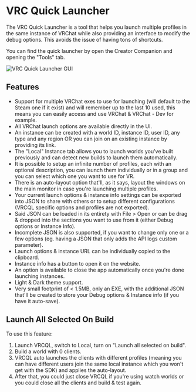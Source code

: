 # VRC Quick Launcher

The VRC Quick Launcher is a tool that helps you launch multiple profiles in the same instance of VRChat while also providing an interface to modify the debug options. This avoids the issue of having tons of shortcuts.

You can find the quick launcher by open the Creator Companion and opening the "Tools" tab.

![VRC Quick Launcher GUI](/images/vrc-quick-launcher.png)

## Features
  * Support for multiple VRChat exes to use for launching (will default to the Steam one if it exist) and will remember up to the last 10 used, this means you can easily access and use VRChat & VRChat - Dev for example.
  * All VRChat launch options are available directly in the UI.
  * An instance can be created with a world ID, instance ID, user ID, any type and any region OR you can join on an existing instance by providing its link.
  * The "Local" Instance tab allows you to launch worlds you've built previously and can detect new builds to launch them automatically.
  * It is possible to setup an infinite number of profiles, each with an optional description, you can launch them individually or in a group and you can select which one you want to use for VR.
  * There is an auto-layout option that'll, as it says, layout the windows on the main monitor in case you're launching multiple profiles.
  * Your current launch options & instance info settings can be exported into JSON to share with others or to setup different configurations (VRCQL specific options and profiles are not exported).
  * Said JSON can be loaded in its entirety with File > Open or can be drag & dropped into the sections you want to use from it (either Debug options or Instance Info).
  * Incomplete JSON is also supported, if you want to change only one or a few options (eg. having a JSON that only adds the API logs custom parameter).
  * Launch options & instance URL can be individually copied to the clipboard.
  * Instance info has a button to open it on the website.
  * An option is available to close the app automatically once you're done launching instances.
  * Light & Dark theme support.
  * Very small footprint of < 1.5MB, only an EXE, with the additional JSON that'll be created to store your Debug options & Instance info (if you have it auto-save).

## Launch All Selected On Build

To use this feature:
1. Launch VRCQL, switch to Local, turn on "Launch all selected on build".
2. Build a world with 0 clients.
3. VRCQL auto launches the clients with different profiles (meaning you can have different users join the same local instance which you won't get with the SDK) and applies the auto-layout.
4. After that, you could just close VRCQL if you're using watch worlds or you could close all the clients and build & test again.
